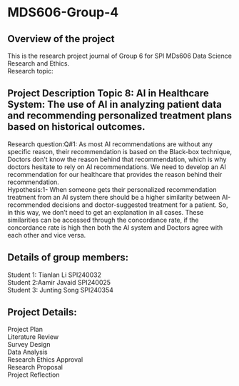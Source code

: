 # MDS606-Group-4

## Overview of the project<br />
  This is the research project journal of Group 6 for SPl MDs606 Data Science Research and Ethics.<br />
  Research topic:<br />
  
## Project Description Topic 8: AI in Healthcare System: The use of AI in analyzing patient data and recommending personalized treatment plans based on historical outcomes.<br />
  Research question:Q#1: As most AI recommendations are without any specific reason, their recommendation is based on the Black-box technique, Doctors don't know the reason behind that recommendation, which is why doctors hesitate to rely on AI recommendations. We need to develop an AI recommendation for our healthcare that provides the reason behind their recommendation.
<br />
  Hypothesis:1-  When someone gets their personalized recommendation treatment from an AI system there should be a higher similarity between AI-recommended decisions and doctor-suggested treatment for a patient. So, in this way, we don’t need to get an explanation in all cases.  These similarities can be accessed through the concordance rate, if the concordance rate is high then both the AI system and Doctors agree with each other and vice versa.
<br />
  
## Details of group members:<br />
  Student 1: Tianlan Li SPI240032 <br />
  Student 2:Aamir Javaid SPI240025 <br />
  Student 3: Junting Song SPI240354 <br />

## Project Details:<br />
  Project Plan<br />
  Literature Review<br />
  Survey Design<br />
  Data Analysis<br />
  Research Ethics Approval<br />
  Research Proposal<br />
  Project Reflection<br />
